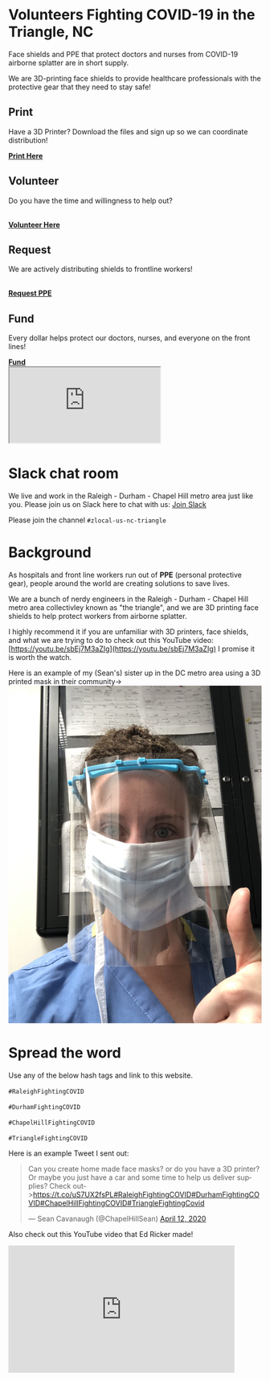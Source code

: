 # Volunteers Fighting COVID-19 in the Triangle, NC

Face shields and PPE that protect doctors and nurses from COVID-19 airborne splatter are in short supply.

We are 3D-printing face shields to provide healthcare professionals with the protective gear that they need to stay safe!

<div id="menu">

<div id="section">
<h2>Print</h2>

Have a 3D Printer? Download the files and sign up so we can coordinate distribution! <br>

<div id="button"><b><a href="docs/print.html">Print Here</a></b></div>
</div>

<div id="section">
<h2>Volunteer</h2>

Do you have the time and willingness to help out? <br><br>

<div id="button"><b><a href="https://forms.gle/CwF7hVyBP1fBB49A9">Volunteer Here</a></b></div>
</div>

<div id="section">
<h2>Request</h2>

We are actively distributing shields to frontline workers! <br><br>

<div id="button"><b><a href="https://forms.gle/ZrBaD8XHApYGEsFa6">Request PPE</a></b></div>
</div>

<div id="section">
<h2>Fund</h2>

Every dollar helps protect our doctors, nurses, and everyone on the front lines! <br>

<div id="button"><b><a href="docs/fund.html">Fund</a></b></div>
</div>

</div>

<iframe src="https://docs.google.com/spreadsheets/d/e/2PACX-1vTRrBpH2KBm0QrCG-hXuxb_f4P0aFrn4uaQ3M8HzED8tTVPotBIQFkTmY5YsW7-23IDBoNOUcIXQUmI/pubchart?oid=1003224157&amp;format=interactive"></iframe>

# Slack chat room

We live and work in the Raleigh - Durham - Chapel Hill metro area just like you.  Please join us on Slack here to chat with us: [Join Slack](https://join.slack.com/t/masksfordocs/shared_invite/zt-dcwc740h-jZtGkDZl8NMGUKzgRXX56g)

Please join the channel `#zlocal-us-nc-triangle`

# Background

As hospitals and front line workers run out of **PPE** (personal protective gear), people around the world are creating solutions to save lives.

We are a bunch of nerdy engineers in the Raleigh - Durham - Chapel Hill metro area collectivley known as "the triangle", and we are 3D printing face shields to help protect workers from airborne splatter.  

I highly recommend it if you are unfamiliar with 3D printers, face shields, and what we are trying to do to check out this YouTube video: [https://youtu.be/sbEj7M3aZIg](https://youtu.be/sbEj7M3aZIg)  I promise it is worth the watch.

Here is an example of my (Sean's) sister up in the DC metro area using a 3D printed mask in their community->
![mask example](images/callan_mask.jpg)

# Spread the word

Use any of the below hash tags and link to this website.

`#RaleighFightingCOVID`

`#DurhamFightingCOVID`

`#ChapelHillFightingCOVID`

`#TriangleFightingCOVID`

Here is an example Tweet I sent out:

<blockquote class="twitter-tweet"><p lang="en" dir="ltr">Can you create home made face masks? or do you have a 3D printer? Or maybe you just have a car and some time to help us deliver supplies? Check out-&gt;<a href="https://t.co/uS7UX2fsPL">https://t.co/uS7UX2fsPL</a><a href="https://twitter.com/hashtag/RaleighFightingCOVID?src=hash&amp;ref_src=twsrc%5Etfw">#RaleighFightingCOVID</a><a href="https://twitter.com/hashtag/DurhamFightingCOVID?src=hash&amp;ref_src=twsrc%5Etfw">#DurhamFightingCOVID</a><a href="https://twitter.com/hashtag/ChapelHillFightingCOVID?src=hash&amp;ref_src=twsrc%5Etfw">#ChapelHillFightingCOVID</a><a href="https://twitter.com/hashtag/TriangleFightingCovid?src=hash&amp;ref_src=twsrc%5Etfw">#TriangleFightingCovid</a></p>&mdash; Sean Cavanaugh (@ChapelHillSean) <a href="https://twitter.com/ChapelHillSean/status/1249478755938185217?ref_src=twsrc%5Etfw">April 12, 2020</a></blockquote> <script async src="https://platform.twitter.com/widgets.js" charset="utf-8"></script>

Also check out this YouTube video that Ed Ricker made!
<iframe width="450" height="253" src="https://www.youtube.com/embed/e53OFCiiXZc" frameborder="0" allow="accelerometer; autoplay; encrypted-media; gyroscope; picture-in-picture" allowfullscreen></iframe>
